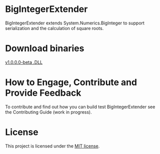 BigIntegerExtender
==================
BigIntegerExtender extends System.Numerics.BigInteger to support serialization and the calculation of square roots.

Download binaries
==================
[v1.0.0.0-beta .DLL](//github.com/Davide95/BigIntegerExtender/releases/download/v1.0.0.0-beta/BigIntegerExtender.dll)

How to Engage, Contribute and Provide Feedback
==================
To contribute and find out how you can build test BigIntegerExtender see the Contributing Guide (work in progress).

License
==================
This project is licensed under the [MIT license](LICENSE).
